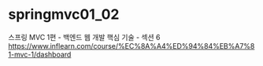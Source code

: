 # springmvc01_02
스프링 MVC 1편 - 백엔드 웹 개발 핵심 기술 - 섹션 6
https://www.inflearn.com/course/%EC%8A%A4%ED%94%84%EB%A7%81-mvc-1/dashboard
